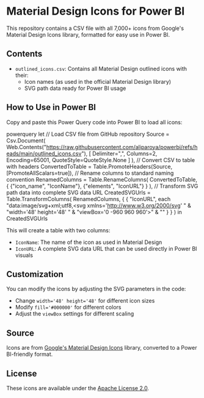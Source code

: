 # Material Design Icons for Power BI

This repository contains a CSV file with all 7,000+ icons from Google's Material Design Icons library, formatted for easy use in Power BI.

## Contents

- `outlined_icons.csv`: Contains all Material Design outlined icons with their:
  - Icon names (as used in the official Material Design library)
  - SVG path data ready for Power BI usage

## How to Use in Power BI

Copy and paste this Power Query code into Power BI to load all icons:

powerquery
let
// Load CSV file from GitHub repository
Source = Csv.Document(
Web.Contents("https://raw.githubusercontent.com/aliparoya/powerbi/refs/heads/main/outlined_icons.csv"),
[
Delimiter=",",
Columns=2,
Encoding=65001,
QuoteStyle=QuoteStyle.None
]
),
// Convert CSV to table with headers
ConvertedToTable = Table.PromoteHeaders(Source, [PromoteAllScalars=true]),
// Rename columns to standard naming convention
RenamedColumns = Table.RenameColumns(
ConvertedToTable,
{
{"icon_name", "IconName"},
{"elements", "IconURL"}
}
),
// Transform SVG path data into complete SVG data URL
CreatedSVGUrls = Table.TransformColumns(
RenamedColumns,
{
{
"IconURL",
each "data:image/svg+xml;utf8,<svg xmlns='http://www.w3.org/2000/svg' "
& "width='48' height='48' "
& "viewBox='0 -960 960 960'>"
& "<path fill='#000000' d='" & & "'/></svg>"
}
}
)
in
CreatedSVGUrls


This will create a table with two columns:
- `IconName`: The name of the icon as used in Material Design
- `IconURL`: A complete SVG data URL that can be used directly in Power BI visuals

## Customization

You can modify the icons by adjusting the SVG parameters in the code:
- Change `width='48' height='48'` for different icon sizes
- Modify `fill='#000000'` for different colors
- Adjust the `viewBox` settings for different scaling

## Source

Icons are from [Google's Material Design Icons](https://fonts.google.com/icons) library, converted to a Power BI-friendly format.

## License

These icons are available under the [Apache License 2.0](https://github.com/google/material-design-icons/blob/master/LICENSE).
